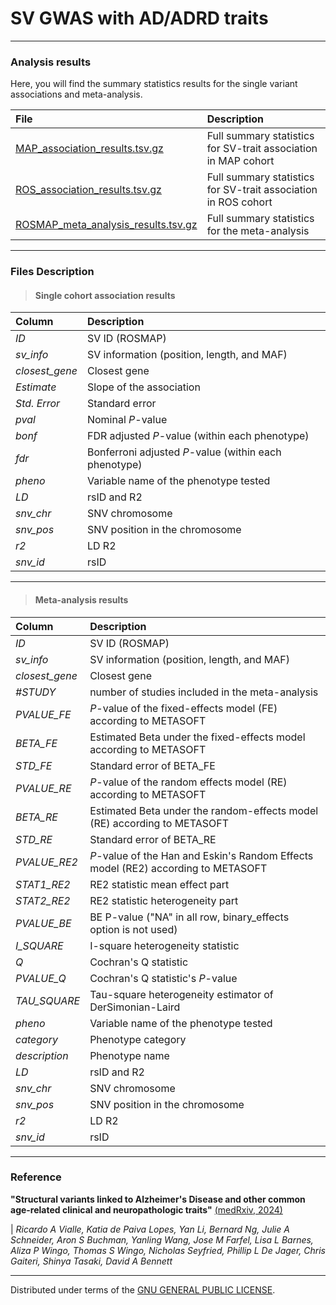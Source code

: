 # SV GWAS with AD/ADRD traits

------------------------------------------------------------------------

### Analysis results

Here, you will find the summary statistics results for the single variant associations and meta-analysis.

| File                                                                                                                                 | Description                                                    |
|:-----------------------------------|:-----------------------------------|
| [MAP_association_results.tsv.gz](https://github.com/RushAlz/ADRD_SV_GWAS/tree/main/results/MAP_association_results.tsv.gz)           | Full summary statistics for SV-trait association in MAP cohort |
| [ROS_association_results.tsv.gz](https://github.com/RushAlz/ADRD_SV_GWAS/tree/main/results/ROS_association_results.tsv.gz)           | Full summary statistics for SV-trait association in ROS cohort |
| [ROSMAP_meta_analysis_results.tsv.gz](https://github.com/RushAlz/ADRD_SV_GWAS/tree/main/results/ROSMAP_meta_analysis_results.tsv.gz) | Full summary statistics for the meta-analysis                  |

------------------------------------------------------------------------

### Files Description

> #### Single cohort association results

| Column         | Description                                           |
|:---------------|:------------------------------------------------------|
| *ID*           | SV ID (ROSMAP)                                        |
| *sv_info*      | SV information (position, length, and MAF)            |
| *closest_gene* | Closest gene                                          |
| *Estimate*     | Slope of the association                              |
| *Std. Error*   | Standard error                                        |
| *pval*         | Nominal *P*-value                                     |
| *bonf*         | FDR adjusted *P*-value (within each phenotype)        |
| *fdr*          | Bonferroni adjusted *P*-value (within each phenotype) |
| *pheno*        | Variable name of the phenotype tested                 |
| *LD*           | rsID and R2                                           |
| *snv_chr*      | SNV chromosome                                        |
| *snv_pos*      | SNV position in the chromosome                        |
| *r2*           | LD R2                                                 |
| *snv_id*       | rsID                                                  |

------------------------------------------------------------------------

> #### Meta-analysis results

| Column         | Description                                                                       |
|:-----------------------------------|:-----------------------------------|
| *ID*           | SV ID (ROSMAP)                                                                    |
| *sv_info*      | SV information (position, length, and MAF)                                        |
| *closest_gene* | Closest gene                                                                      |
| *#STUDY*       | number of studies included in the meta-analysis                                   |
| *PVALUE_FE*    | *P*-value of the fixed-effects model (FE) according to METASOFT                   |
| *BETA_FE*      | Estimated Beta under the fixed-effects model according to METASOFT                |
| *STD_FE*       | Standard error of BETA_FE                                                         |
| *PVALUE_RE*    | *P*-value of the random effects model (RE) according to METASOFT                  |
| *BETA_RE*      | Estimated Beta under the random-effects model (RE) according to METASOFT          |
| *STD_RE*       | Standard error of BETA_RE                                                         |
| *PVALUE_RE2*   | *P*-value of the Han and Eskin's Random Effects model (RE2) according to METASOFT |
| *STAT1_RE2*    | RE2 statistic mean effect part                                                    |
| *STAT2_RE2*    | RE2 statistic heterogeneity part                                                  |
| *PVALUE_BE*    | BE P-value ("NA" in all row, binary_effects option is not used)                   |
| *I_SQUARE*     | I-square heterogeneity statistic                                                  |
| *Q*            | Cochran's Q statistic                                                             |
| *PVALUE_Q*     | Cochran's Q statistic's *P*-value                                                 |
| *TAU_SQUARE*   | Tau-square heterogeneity estimator of DerSimonian-Laird                           |
| *pheno*        | Variable name of the phenotype tested                                             |
| *category*     | Phenotype category                                                                |
| *description*  | Phenotype name                                                                    |
| *LD*           | rsID and R2                                                                       |
| *snv_chr*      | SNV chromosome                                                                    |
| *snv_pos*      | SNV position in the chromosome                                                    |
| *r2*           | LD R2                                                                             |
| *snv_id*       | rsID                                                                              |

------------------------------------------------------------------------

### Reference

**"Structural variants linked to Alzheimer's Disease and other common age-related clinical and neuropathologic traits"** [(medRxiv, 2024)](https://doi.org/10.1101/2024.08.12.24311887)

| *Ricardo A Vialle, Katia de Paiva Lopes, Yan Li, Bernard Ng, Julie A Schneider, Aron S Buchman, Yanling Wang, Jose M Farfel, Lisa L Barnes, Aliza P Wingo, Thomas S Wingo, Nicholas Seyfried, Phillip L De Jager, Chris Gaiteri, Shinya Tasaki, David A Bennett*

------------------------------------------------------------------------

Distributed under terms of the [GNU GENERAL PUBLIC LICENSE](/LICENSE).
